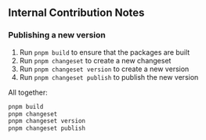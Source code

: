 

## Internal Contribution Notes

### Publishing a new version

1. Run `pnpm build` to ensure that the packages are built
1. Run `pnpm changeset` to create a new changeset
2. Run `pnpm changeset version` to create a new version
3. Run `pnpm changeset publish` to publish the new version

All together:
```bash
pnpm build
pnpm changeset
pnpm changeset version
pnpm changeset publish
```
